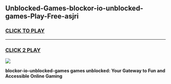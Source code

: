 
## Unblocked-Games-blockor-io-unblocked-games-Play-Free-asjri
<h3>
<a href="https://premium76.site?title=blockor-io-unblocked-games&ref=17A">CLICK TO PLAY</a></h3>
<hr>

<h3>
<a href="https://premium76.site?title=blockor-io-unblocked-games&ref=17A">CLICK 2 PLAY</a>
  
</h3>

<a href="https://premium76.site?title=blockor-io-unblocked-games&ref=17A"><img src="https://clearcache.store/games.png"></a>


**blockor-io-unblocked-games games unblocked: Your Gateway to Fun and Accessible Online Gaming**
